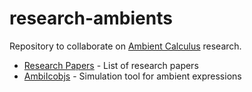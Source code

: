 # research-ambients

Repository to collaborate on [Ambient Calculus](https://en.wikipedia.org/wiki/Ambient_calculus) research.

- [Research Papers](https://github.com/ambientsprotocol/research-ambients/blob/master/ambient-calculus-papers.md) - List of research papers
- [AmbiIcobjs](https://www-sop.inria.fr/mimosa/ambicobjs/) - Simulation tool for ambient expressions